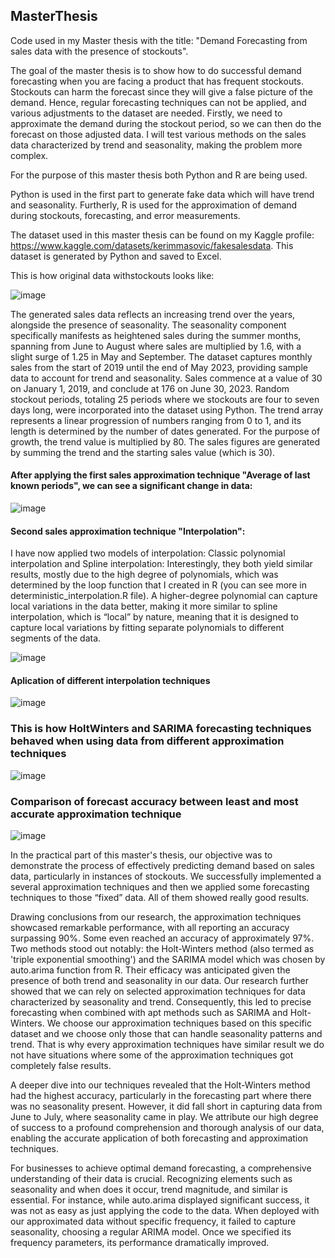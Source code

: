 ## MasterThesis
Code used in my Master thesis with the title: "Demand Forecasting from sales data with the presence of stockouts".

The goal of the master thesis is to show how to do successful demand forecasting when you are facing a product that has frequent stockouts.
Stockouts can harm the forecast since they will give a false picture of the demand. Hence, regular forecasting techniques can not be applied, and various adjustments to the dataset are needed. Firstly, we need to approximate the demand during the stockout period, so we can then do the forecast on those adjusted data. I will test various methods on the sales data characterized by trend and seasonality, making the problem more complex.

For the purpose of this master thesis both Python and R are being used. 

Python is used in the first part to generate fake data which will have trend and seasonality. Furtherly, R is used for the approximation of demand during stockouts, forecasting, and error measurements. 

The dataset used in this master thesis can be found on my Kaggle profile: https://www.kaggle.com/datasets/kerimmasovic/fakesalesdata. This dataset is generated by Python and saved to Excel. 

This is how original data withstockouts looks like:

![image](https://github.com/KIKI1712/MasterThesis/assets/82513917/216c79bc-fd9d-46c2-858f-611d0d10966e)

The generated sales data reflects an increasing trend over the years, alongside the presence of seasonality. The seasonality component specifically manifests as heightened sales during the summer months, spanning from June to August where sales are multiplied by 1.6, with a slight surge of 1.25 in May and September. The dataset captures monthly sales from the start of 2019 until the end of May 2023, providing sample data to account for trend and seasonality. Sales commence at a value of 30 on January 1, 2019, and conclude at 176 on June 30, 2023. Random stockout periods, totaling 25 periods where we stockouts are four to seven days long, were incorporated into the dataset using Python. The trend array represents a linear progression of numbers ranging from 0 to 1, and its length is determined by the number of dates generated. For the purpose of growth, the trend value is multiplied by 80. The sales figures are generated by summing the trend and the starting sales value (which is 30). 

#### After applying the first sales approximation technique "Average of last known periods", we can see a significant change in data:
![image](https://github.com/KIKI1712/MasterThesis/assets/82513917/41256335-12b4-4539-8f17-c570d74b9a20)

#### Second sales approximation technique "Interpolation": 
I have now applied two models of interpolation: Classic polynomial interpolation and Spline interpolation: Interestingly, they both yield similar results, mostly due to the high degree of polynomials, which was determined by the loop function that I created in R (you can see more in deterministic_interpolation.R file). A higher-degree polynomial can capture local variations in the data better, making it more similar to spline interpolation, which is “local” by nature, meaning that it is designed to capture local variations by fitting separate polynomials to different segments of the data.

![image](https://github.com/KIKI1712/MasterThesis/assets/82513917/d71dafb3-bfc0-4aa9-ac27-2735a7e1b996)


#### Aplication of different interpolation techniques 

![image](https://github.com/KIKI1712/MasterThesis/assets/82513917/55b66b2c-1baa-46a0-9825-a80662c50c8f)


### This is how HoltWinters and SARIMA forecasting techniques behaved when using data from different approximation techniques  

![image](https://github.com/KIKI1712/MasterThesis/assets/82513917/280766ea-78d1-4425-a302-422e731ba119)


### Comparison of forecast accuracy between least and most accurate approximation technique

![image](https://github.com/KIKI1712/MasterThesis/assets/82513917/1c1d9e91-cb4a-46bf-b013-54ba282e8db5)


In the practical part of this master's thesis, our objective was to demonstrate the process of effectively predicting demand based on sales data, particularly in instances of stockouts. We successfully implemented a several approximation techniques and then we applied some forecasting techniques to those “fixed” data. All of them showed really good results.

Drawing conclusions from our research, the approximation techniques showcased remarkable performance, with all reporting an accuracy surpassing 90%. Some even reached an accuracy of approximately 97%. Two methods stood out notably: the Holt-Winters method (also termed as 'triple exponential smoothing') and the SARIMA model which was chosen by auto.arima function from R. Their efficacy was anticipated given the presence of both trend and seasonality in our data. Our research further showed that we can rely on selected approximation techniques for data characterized by seasonality and trend. Consequently, this led to precise forecasting when combined with apt methods such as SARIMA and Holt-Winters. We choose our approximation techniques based on this specific dataset and we choose only those that can handle seasonality patterns and trend. That is why every approximation techniques have similar result we do not have situations where some of the approximation techniques got completely false results.

A deeper dive into our techniques revealed that the Holt-Winters method had the highest accuracy, particularly in the forecasting part where there was no seasonality present. However, it did fall short in capturing data from June to July, where seasonality came in play. We attribute our high degree of success to a profound comprehension and thorough analysis of our data, enabling the accurate application of both forecasting and approximation techniques.

For businesses to achieve optimal demand forecasting, a comprehensive understanding of their data is crucial. Recognizing elements such as seasonality and when does it occur, trend magnitude, and similar is essential. For instance, while auto.arima displayed significant success, it was not as easy as just applying the code to the data. When deployed with our approximated data without specific frequency, it failed to capture seasonality, choosing a regular ARIMA model. Once we specified its frequency parameters, its performance dramatically improved.

